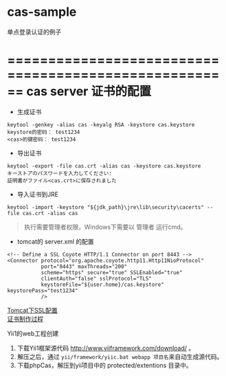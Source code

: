 # cas-sample
单点登录认证的例子

======================================================
cas server 证书的配置
======================================================

+ 生成证书
```
keytool -genkey -alias cas -keyalg RSA -keystore cas.keystore
keystore的密码： test1234
<cas>的键密码： test1234
```

+ 导出证书
```
keytool -export -file cas.crt -alias cas -keystore cas.keystore
キーストアのパスワードを入力してください:
証明書がファイル<cas.crt>に保存されました
```

+ 导入证书到JRE
```
keytool -import -keystore "${jdk_path}\jre\lib\security\cacerts" --file cas.crt -alias cas
```
> 执行需要管理者权限，Windows下需要以 管理者 运行cmd。

+ tomcat的 server.xml 的配置
```
<!-- Define a SSL Coyote HTTP/1.1 Connector on port 8443 -->
<Connector protocol="org.apache.coyote.http11.Http11NioProtocol"
           port="8443" maxThreads="200"
           scheme="https" secure="true" SSLEnabled="true"
           clientAuth="false" sslProtocol="TLS"
           keystoreFile="${user.home}/cas.keystore" keystorePass="test1234"
           />
```

[Tomcat下SSL配置](https://tomcat.apache.org/tomcat-9.0-doc/ssl-howto.html#Prepare_the_Certificate_Keystore)  
[证书制作过程](http://steven-wiki.readthedocs.io/en/latest/security/cas-tomcat/)




Yii1的web工程创建
1. 下载Yii1框架源代码 http://www.yiiframework.com/download/ 。
2. 解压之后，通过 `yii/framework/yiic.bat webapp 项目名`来自动生成源代码。
3. 下载phpCas，解压到yii项目中的 protected/extentions 目录中。











